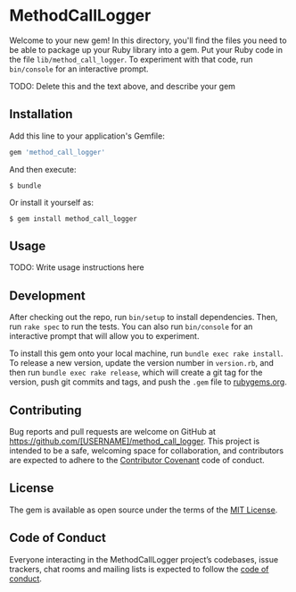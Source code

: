 # MethodCallLogger

Welcome to your new gem! In this directory, you'll find the files you need to be able to package up your Ruby library into a gem. Put your Ruby code in the file `lib/method_call_logger`. To experiment with that code, run `bin/console` for an interactive prompt.

TODO: Delete this and the text above, and describe your gem

## Installation

Add this line to your application's Gemfile:

```ruby
gem 'method_call_logger'
```

And then execute:

    $ bundle

Or install it yourself as:

    $ gem install method_call_logger

## Usage

TODO: Write usage instructions here

## Development

After checking out the repo, run `bin/setup` to install dependencies. Then, run `rake spec` to run the tests. You can also run `bin/console` for an interactive prompt that will allow you to experiment.

To install this gem onto your local machine, run `bundle exec rake install`. To release a new version, update the version number in `version.rb`, and then run `bundle exec rake release`, which will create a git tag for the version, push git commits and tags, and push the `.gem` file to [rubygems.org](https://rubygems.org).

## Contributing

Bug reports and pull requests are welcome on GitHub at https://github.com/[USERNAME]/method_call_logger. This project is intended to be a safe, welcoming space for collaboration, and contributors are expected to adhere to the [Contributor Covenant](http://contributor-covenant.org) code of conduct.

## License

The gem is available as open source under the terms of the [MIT License](https://opensource.org/licenses/MIT).

## Code of Conduct

Everyone interacting in the MethodCallLogger project’s codebases, issue trackers, chat rooms and mailing lists is expected to follow the [code of conduct](https://github.com/[USERNAME]/method_call_logger/blob/master/CODE_OF_CONDUCT.md).
